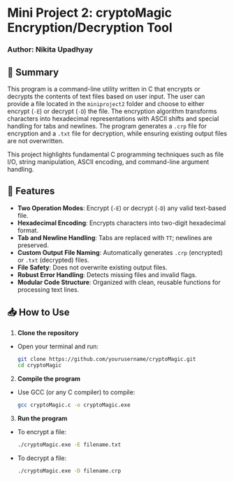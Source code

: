 # Mini Project 2: cryptoMagic Encryption/Decryption Tool 
### Author: Nikita Upadhyay

## 🔐 Summary  
This program is a command-line utility written in C that encrypts or decrypts the contents of text files based on user input. The user can provide a file located in the `miniproject2` folder and choose to either encrypt (`-E`) or decrypt (`-D`) the file. The encryption algorithm transforms characters into hexadecimal representations with ASCII shifts and special handling for tabs and newlines. The program generates a `.crp` file for encryption and a `.txt` file for decryption, while ensuring existing output files are not overwritten.

This project highlights fundamental C programming techniques such as file I/O, string manipulation, ASCII encoding, and command-line argument handling.

## 🚀 Features  
- **Two Operation Modes**: Encrypt (`-E`) or decrypt (`-D`) any valid text-based file.  
- **Hexadecimal Encoding**: Encrypts characters into two-digit hexadecimal format.  
- **Tab and Newline Handling**: Tabs are replaced with `TT`; newlines are preserved.  
- **Custom Output File Naming**: Automatically generates `.crp` (encrypted) or `.txt` (decrypted) files.  
- **File Safety**: Does not overwrite existing output files.  
- **Robust Error Handling**: Detects missing files and invalid flags.  
- **Modular Code Structure**: Organized with clean, reusable functions for processing text lines.

## 📥 How to Use  

1. **Clone the repository**  
- Open your terminal and run:  
  ```bash  
  git clone https://github.com/yourusername/cryptoMagic.git  
  cd cryptoMagic

2. **Compile the program**
- Use GCC (or any C compiler) to compile:  
  ```bash  
  gcc cryptoMagic.c -o cryptoMagic.exe

3. **Run the program**
- To encrypt a file:  
  ```bash  
  ./cryptoMagic.exe -E filename.txt
- To decrypt a file:  
  ```bash  
  ./cryptoMagic.exe -D filename.crp
